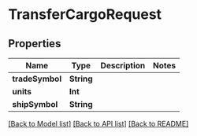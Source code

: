 # TransferCargoRequest

## Properties
Name | Type | Description | Notes
------------ | ------------- | ------------- | -------------
**tradeSymbol** | **String** |  | 
**units** | **Int** |  | 
**shipSymbol** | **String** |  | 

[[Back to Model list]](../README.md#documentation-for-models) [[Back to API list]](../README.md#documentation-for-api-endpoints) [[Back to README]](../README.md)


